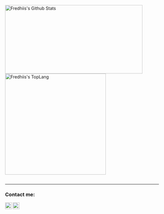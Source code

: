 <div style="-webkit-column-count: 2; -moz-column-count: 2; column-count: 2; -webkit-column-rule: 1px dotted #e0e0e0; -moz-column-rule: 1px dotted #e0e0e0; column-rule: 1px dotted #e0e0e0;">
    <div style="display: inline-block;">
        <img width="450" height="224" img align="left" alt="Fredhiis's Github Stats" src="https://github-readme-stats.vercel.app/api?username=fredhii&theme=dark&show_icons=true&hide_border=true&count_private=true&hide=issues" class="responsive" />
    </div>
    <br/>
    <div style="display: inline-block;">
        <img width="330" img align="center" alt="Fredhiis's TopLang" src="https://github-readme-stats.vercel.app/api/top-langs/?username=fredhii&theme=dark&layout=compact&hide_border=true&count_private=true" class="responsive"/>
    </div>
</div>
<br/>

---

### Contact me:
[<img align="left" alt="nelimonroyortiz | LinkedIn" width="22px" src="https://cdn.jsdelivr.net/npm/simple-icons@v3/icons/linkedin.svg" />][linkedin]
[<img align="left" alt="nelimonroyortiz | Twitter" width="22px" src="https://cdn.jsdelivr.net/npm/simple-icons@v3/icons/twitter.svg" />][twitter]

[linkedin]: https://www.linkedin.com/in/fredhii/
[twitter]: https://twitter.com/fredhii_
